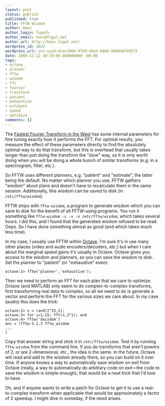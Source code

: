 ```yaml
---
layout: post
status: publish
published: true
title: FFTW Wisdom
author: Hans
author_login: fugalh
author_email: hans@fugal.net
author_url: http://hans.fugal.net/
wordpress_id: 1022
wordpress_url: urn:uuid:4cac3904-9720-49ed-9968-949d48fb9575
date: 2008-11-12 10:19:00.000000000 -08:00
tags:
- octave
- planner
- fftw
- wisdom
- fft
- fourier
- transform
- patient
- exhaustive
- estimate
- speed
- optimize
comments: []
---
```

<p>The <a href="http://fftw.org/">Fastest Fourier Transform in the West</a> has some internal parameters for fine tuning exactly how it performs the FFT. For optimal results, you measure the effect of these parameters directly to find the absolutely optimal way to do that transform, but this is overhead that usually takes longer than just doing the transform the "slow" way, so it is only worth doing when you will be doing a whole bunch of similar transforms (e.g. in a spectrogram, filter, etc.).</p>

<p>So FFTW uses different planners, e.g. "patient" and "estimate", the latter being the default. No matter which planner you use, FFTW gathers "wisdom" about plans and doesn't have to recalculate them in the same session. Additionally, this wisdom can be saved to disk (in <code>/etc/fftw/wisdom</code>).</p>

<p>FFTW ships with <code>fftw-wisdom</code>, a program to generate wisdom which you can save to disk for the benefit of all FFTW-using programs. You run it something like <code>fftw-wisdom -c -v -o /etc/fftw/wisdom</code>, which takes several hours. I did this, and I found that the generated wisdom refused to be read. Oops. So I have done something almost as good (and which takes much less time).</p>

<p>In my case, I usually use FFTW within <a href="http://www.gnu.org/software/octave/">Octave</a>. I'm sure it's in use many other places (video and audio encoders/decoders, etc.) but when I care about the marginal speed gains it's usually in Octave. Octave gives you access to the wisdom and planners, so you can save the wisdom to disk. Set the planner to "patient" (or "exhaustive" even):</p>

<pre><code>octave:1&gt; fftw('planner','exhaustive');
</code></pre>

<p>Then we need to perform an FFT for each plan that we care to optimize. Octave (and MATLAB) only seem to do complex-to-complex transforms, first transforming real data to complex, so all we need to do is generate a vector and perform the FFT for the various sizes we care about. In my case (audio) this does the trick:</p>

<pre><code>octave:2&gt; x = rand(2^15,1);
octave:3&gt; for i=1:15; fft(x,2^i); end
octave:4&gt; fftw('dwisdom')
ans = (fftw-3.1.3 fftw_wisdom
...
)
</code></pre>

<p>Copy that answer string and stick it in <code>/etc/fftw/wisdom</code>. Test it by running <code>fftw-wisdom</code> from the command line. If you do transforms that aren't powers of 2, or are 2-dimensional, etc., the idea is the same. In the future, Octave will read and add to the wisdom already there, so you can build on it over time. If anyone knows a way to automatically save wisdom on exit from Octave (really, a way to automatically do arbitrary code on exit—the code to save the wisdom is simple enough), that would be a neat trick that I'd love to have.</p>

<p>Oh, and if anyone wants to write a patch for Octave to get it to use a real-to-complex transform when applicable that would be approximately a factor of 2 speedup. I might dive in someday, if the need arises.</p>
